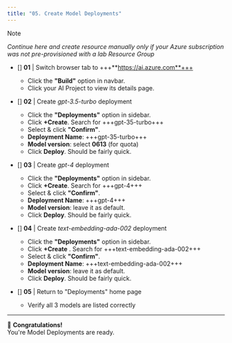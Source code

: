 ```yaml
---
title: "05. Create Model Deployments"
---
```

 
> [!NOTE]
_Continue here and create resource manually only if your Azure subscription was not pre-provisioned with a lab Resource Group_

* []  **01** | Switch browser tab to +++**https://ai.azure.com**+++ 
    - Click the **"Build"** option in navbar.
    - Click your AI Project to view its details page.

* []  **02** | Create _gpt-3.5-turbo_ deployment
    - Click the **"Deployments"** option in sidebar.
    - Click **+Create**. Search for +++gpt-35-turbo+++ 
    - Select & click **"Confirm"**.
    - **Deployment Name**: +++gpt-35-turbo+++
    - **Model version**: select **0613** (for quota)
    - Click **Deploy**. Should be fairly quick.

* []  **03** | Create _gpt-4_ deployment
    - Click the **"Deployments"** option in sidebar.
    - Click **+Create**. Search for +++gpt-4+++
    - Select & click **"Confirm"**.
    - **Deployment Name**: +++gpt-4+++
    - **Model version**: leave it as default.
    - Click **Deploy**. Should be fairly quick.

* []  **04** | Create _text-embedding-ada-002_ deployment
    - Click the **"Deployments"** option in sidebar.
    - Click **+Create** . Search for +++text-embedding-ada-002+++
    - Select & click **"Confirm"**.
    - **Deployment Name**: +++text-embedding-ada-002+++
    - **Model version**: leave it as default.
    - Click **Deploy**. Should be fairly quick.

* [] **05** | Return to "Deployments" home page 
    - Verify all 3 models are listed correctly

---

🥳 **Congratulations!** <br/> You're Model Deployments are ready.
